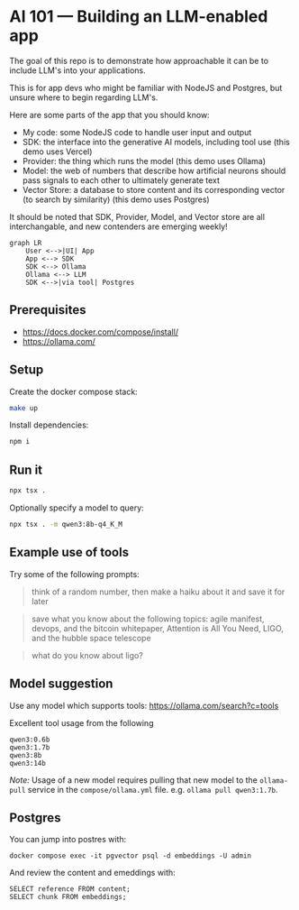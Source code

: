# AI 101 — Building an LLM-enabled app

The goal of this repo is to demonstrate how approachable it can be to include LLM's into your applications.

This is for app devs who might be familiar with NodeJS and Postgres, but unsure where to begin regarding LLM's.

Here are some parts of the app that you should know:

- My code: some NodeJS code to handle user input and output
- SDK: the interface into the generative AI models, including tool use (this demo uses Vercel)
- Provider: the thing which runs the model (this demo uses Ollama)
- Model: the web of numbers that describe how artificial neurons should pass signals to each other to ultimately generate text
- Vector Store: a database to store content and its corresponding vector (to search by similarity) (this demo uses Postgres)

It should be noted that SDK, Provider, Model, and Vector store are all interchangable, and new contenders are emerging weekly!

```mermaid
graph LR
    User <-->|UI| App
    App <--> SDK
    SDK <--> Ollama
    Ollama <--> LLM
    SDK <-->|via tool| Postgres
```

## Prerequisites

- https://docs.docker.com/compose/install/
- https://ollama.com/

## Setup

Create the docker compose stack:

```sh
make up
```

Install dependencies:

```sh
npm i
```

## Run it

```sh
npx tsx .
```

Optionally specify a model to query:

```sh
npx tsx . -m qwen3:8b-q4_K_M
```

## Example use of tools

Try some of the following prompts:

> think of a random number, then make a haiku about it and save it for later

> save what you know about the following topics: agile manifest, devops, and the bitcoin whitepaper, Attention is All You Need, LIGO, and the hubble space telescope

> what do you know about ligo?

## Model suggestion

Use any model which supports tools:
https://ollama.com/search?c=tools

Excellent tool usage from the following

```
qwen3:0.6b
qwen3:1.7b
qwen3:8b
qwen3:14b
```

_Note:_ Usage of a new model requires pulling that new model to the `ollama-pull` service in the `compose/ollama.yml` file. e.g. `ollama pull qwen3:1.7b`.

## Postgres

You can jump into postres with:

```shell
docker compose exec -it pgvector psql -d embeddings -U admin
```

And review the content and emeddings with:

```
SELECT reference FROM content;
SELECT chunk FROM embeddings;
```

